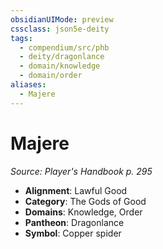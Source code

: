 ```yaml
---
obsidianUIMode: preview
cssclass: json5e-deity
tags:
  - compendium/src/phb
  - deity/dragonlance
  - domain/knowledge
  - domain/order
aliases:
  - Majere
---
```

# Majere
*Source: Player's Handbook p. 295* 

- **Alignment**: Lawful Good
- **Category**: The Gods of Good
- **Domains**: Knowledge, Order
- **Pantheon**: Dragonlance
- **Symbol**: Copper spider
